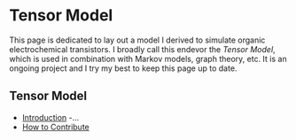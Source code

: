 # Tensor Model
This page is dedicated to lay out a model I derived to simulate organic electrochemical transistors. I broadly call this endevor the *Tensor Model*, which is used in combination with Markov models, graph theory, etc. It is an ongoing project and I try my best to keep this page up to date. 

## Tensor Model

- [Introduction](introduction.md)
-...
- [How to Contribute](contribute.md)
